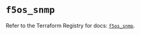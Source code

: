 # `f5os_snmp`

Refer to the Terraform Registry for docs: [`f5os_snmp`](https://registry.terraform.io/providers/f5networks/f5os/1.10.0/docs/resources/snmp).
